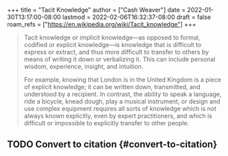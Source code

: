 +++
title = "Tacit Knowledge"
author = ["Cash Weaver"]
date = 2022-01-30T13:17:00-08:00
lastmod = 2022-02-06T16:32:37-08:00
draft = false
roam_refs = ["https://en.wikipedia.org/wiki/Tacit_knowledge"]
+++

> Tacit knowledge or implicit knowledge—as opposed to formal, codified or explicit knowledge—is knowledge that is difficult to express or extract, and thus more difficult to transfer to others by means of writing it down or verbalizing it. This can include personal wisdom, experience, insight, and intuition.
>
> For example, knowing that London is in the United Kingdom is a piece of explicit knowledge; it can be written down, transmitted, and understood by a recipient. In contrast, the ability to speak a language, ride a bicycle, knead dough, play a musical instrument, or design and use complex equipment requires all sorts of knowledge which is not always known explicitly, even by expert practitioners, and which is difficult or impossible to explicitly transfer to other people.


## <span class="org-todo todo TODO">TODO</span> Convert to citation {#convert-to-citation}
